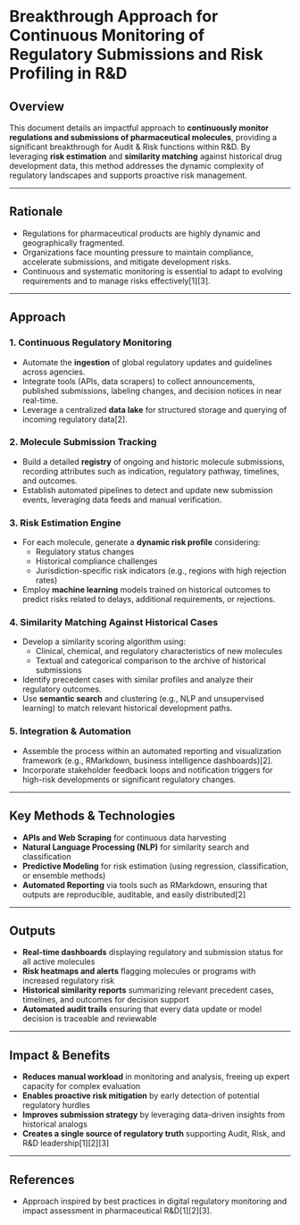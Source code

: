 # Breakthrough Approach for Continuous Monitoring of Regulatory Submissions and Risk Profiling in R&D

## Overview

This document details an impactful approach to **continuously monitor regulations and submissions of pharmaceutical molecules**, providing a significant breakthrough for Audit & Risk functions within R&D. By leveraging **risk estimation** and **similarity matching** against historical drug development data, this method addresses the dynamic complexity of regulatory landscapes and supports proactive risk management.

---

## Rationale

- Regulations for pharmaceutical products are highly dynamic and geographically fragmented.
- Organizations face mounting pressure to maintain compliance, accelerate submissions, and mitigate development risks.
- Continuous and systematic monitoring is essential to adapt to evolving requirements and to manage risks effectively[1][3].

---

## Approach

### 1. Continuous Regulatory Monitoring

- Automate the **ingestion** of global regulatory updates and guidelines across agencies.
- Integrate tools (APIs, data scrapers) to collect announcements, published submissions, labeling changes, and decision notices in near real-time.
- Leverage a centralized **data lake** for structured storage and querying of incoming regulatory data[2].

### 2. Molecule Submission Tracking

- Build a detailed **registry** of ongoing and historic molecule submissions, recording attributes such as indication, regulatory pathway, timelines, and outcomes.
- Establish automated pipelines to detect and update new submission events, leveraging data feeds and manual verification.

### 3. Risk Estimation Engine

- For each molecule, generate a **dynamic risk profile** considering:
  - Regulatory status changes
  - Historical compliance challenges
  - Jurisdiction-specific risk indicators (e.g., regions with high rejection rates)
- Employ **machine learning** models trained on historical outcomes to predict risks related to delays, additional requirements, or rejections.

### 4. Similarity Matching Against Historical Cases

- Develop a similarity scoring algorithm using:
  - Clinical, chemical, and regulatory characteristics of new molecules
  - Textual and categorical comparison to the archive of historical submissions
- Identify precedent cases with similar profiles and analyze their regulatory outcomes.
- Use **semantic search** and clustering (e.g., NLP and unsupervised learning) to match relevant historical development paths.

### 5. Integration & Automation

- Assemble the process within an automated reporting and visualization framework (e.g., RMarkdown, business intelligence dashboards)[2].
- Incorporate stakeholder feedback loops and notification triggers for high-risk developments or significant regulatory changes.

---

## Key Methods & Technologies

- **APIs and Web Scraping** for continuous data harvesting
- **Natural Language Processing (NLP)** for similarity search and classification
- **Predictive Modeling** for risk estimation (using regression, classification, or ensemble methods)
- **Automated Reporting** via tools such as RMarkdown, ensuring that outputs are reproducible, auditable, and easily distributed[2]

---

## Outputs

- **Real-time dashboards** displaying regulatory and submission status for all active molecules
- **Risk heatmaps and alerts** flagging molecules or programs with increased regulatory risk
- **Historical similarity reports** summarizing relevant precedent cases, timelines, and outcomes for decision support
- **Automated audit trails** ensuring that every data update or model decision is traceable and reviewable

---

## Impact & Benefits

- **Reduces manual workload** in monitoring and analysis, freeing up expert capacity for complex evaluation
- **Enables proactive risk mitigation** by early detection of potential regulatory hurdles
- **Improves submission strategy** by leveraging data-driven insights from historical analogs
- **Creates a single source of regulatory truth** supporting Audit, Risk, and R&D leadership[1][2][3]

---

## References

- Approach inspired by best practices in digital regulatory monitoring and impact assessment in pharmaceutical R&D[1][2][3].

